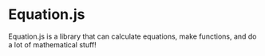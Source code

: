 # Equation.js
Equation.js is a library that can calculate equations, make functions, and do a lot of mathematical stuff!
